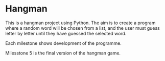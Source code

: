 # Hangman
This is a hangman project using Python.
The aim is to create a program where a random word will be chosen from a list, and the user must guess letter by letter until they have guessed the selected word.

Each milestone shows development of the programme.

Milesstone 5 is the final version of the hangman game.
